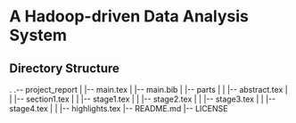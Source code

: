 # A Hadoop-driven Data Analysis System

## Directory Structure
.
.-- project_report
|   |-- main.tex
|   |-- main.bib
|   |-- parts
|   |   |-- abstract.tex
|   |   |-- section1.tex
|   |   |-- stage1.tex
|   |   |-- stage2.tex
|   |   |-- stage3.tex
|   |   |-- stage4.tex
|   |   |-- highlights.tex 
|-- README.md
|-- LICENSE

